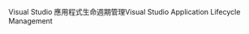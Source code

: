 <span data-ttu-id="2c57d-101">Visual Studio 應用程式生命週期管理</span><span class="sxs-lookup"><span data-stu-id="2c57d-101">Visual Studio Application Lifecycle Management</span></span>